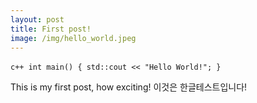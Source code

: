 ```yaml
---
layout: post
title: First post!
image: /img/hello_world.jpeg
---
```


​```c++
int main()
{
  std::cout << "Hello World!";
}
​```

This is my first post, how exciting!
이것은 한글테스트입니다!
